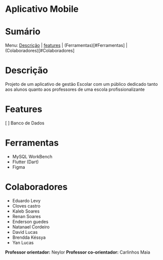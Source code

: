 # Aplicativo Mobile <Nome aqui>
  
# Sumário
Menu: [Descrição](#Descrição) | [features](#Features) | (Ferramentas)[#Ferramentas] | (Colaboradores)[#Colaboradores]

# Descrição
Projeto de um aplicativo de gestão Escolar com um público dedicado tanto aos alunos quanto aos professores de uma escola profissionalizante

# Features
  [ ] Banco de Dados

# Ferramentas
  * MySQL WorkBench
  * Flutter (Dart)
  * Figma

# Colaboradores
  * Eduardo Levy
  * Cloves castro
  * Kaleb Soares
  * Renan Soares
  * Enderson guedes
  * Natanael Cordeiro
  * David Lucas
  * Brendda Késsya
  * Yan Lucas

  **Professor orientador:** Neylor
  **Professor co-orientador:** Carlinhos Maia
